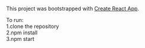 This project was bootstrapped with [Create React App](https://github.com/facebook/create-react-app).

To run:<br/>
1.clone the repository<br/>
2.npm install<br/>
3.npm start
